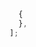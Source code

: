 





















































































































































































































































































































































































```ts
  {
  },
];
```











































































































